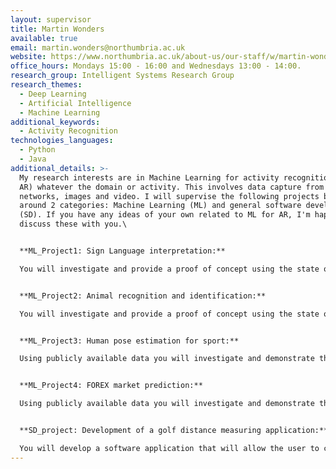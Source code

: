```yaml
---
layout: supervisor
title: Martin Wonders
available: true
email: martin.wonders@northumbria.ac.uk
website: https://www.northumbria.ac.uk/about-us/our-staff/w/martin-wonders/
office_hours: Mondays 15:00 - 16:00 and Wednesdays 13:00 - 14:00.
research_group: Intelligent Systems Research Group
research_themes:
  - Deep Learning
  - Artificial Intelligence
  - Machine Learning
additional_keywords:
  - Activity Recognition
technologies_languages:
  - Python
  - Java
additional_details: >-
  My research interests are in Machine Learning for activity recognition (ML for
  AR) whatever the domain or activity. This involves data capture from sensor
  networks, images and video. I will supervise the following projects based
  around 2 categories: Machine Learning (ML) and general software development
  (SD). If you have any ideas of your own related to ML for AR, I'm happy to
  discuss these with you.\


  **ML_Project1: Sign Language interpretation:**

  You will investigate and provide a proof of concept using the state of the art in Machine learning techniques for interpreting sign language from images.


  **ML_Project2: Animal recognition and identification:**

  You will investigate and provide a proof of concept using the state of the art in Machine learning techniques for recognition and identification of specific animals in a herd.  


  **ML_Project3: Human pose estimation for sport:**

  Using publicly available data you will investigate and demonstrate the state of the art in Machine learning techniques for analysing human pose in sport. The aim here is to be able to indicate where an athlete can improve posture, position and technique within the range of known ideals.   


  **ML_Project4: FOREX market prediction:**

  Using publicly available data you will investigate and demonstrate the state of the art in time series Machine learning techniques for predicting the direction of currency pairs on the foreign exchange market.  


  **SD_project: Development of a golf distance measuring application:**

  You will develop a software application that will allow the user to click two points on a golf course and provide distance measurements for use in range finding.
---
```

